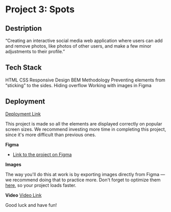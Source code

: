 # Project 3: Spots

## Destription

“Creating an interactive social media web application where users can add and remove photos, like photos of other users, and make a few minor adjustments to their profile.”

## Tech Stack

HTML
CSS
Responsive Design
BEM Methodology
Preventing elements from “sticking” to the sides.
Hiding overflow
Working with images in Figma

## Deployment

[Deployment Link](https://kys3000.github.io/se_project_spots/)

This project is made so all the elements are displayed correctly on popular screen sizes. We recommend investing more time in completing this project, since it's more difficult than previous ones.

**Figma**

- [Link to the project on Figma](https://www.figma.com/file/BBNm2bC3lj8QQMHlnqRsga/Sprint-3-Project-%E2%80%94-Spots?type=design&node-id=2%3A60&mode=design&t=afgNFybdorZO6cQo-1)

**Images**

The way you'll do this at work is by exporting images directly from Figma — we recommend doing that to practice more. Don't forget to optimize them [here](https://tinypng.com/), so your project loads faster.

**Video**
[Video Link](https://www.loom.com/share/ad705b3fd0c84e3bbb132d8d5633ee8e?sid=e32885ec-cdf7-4af9-b3e9-35112ccb8f0d)

Good luck and have fun!
